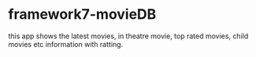 # framework7-movieDB
this app shows the latest movies, in theatre movie, top rated movies, child movies etc information with ratting.
